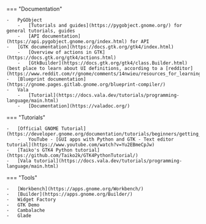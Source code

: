 === "Documentation"

    -   PyGObject
        -   [Tutorials and guides](https://pygobject.gnome.org/) for general tutorials, guides
        -   [API documentation](https://api.pygobject.gnome.org/index.html) for API
    -   [GTK documentation](https://docs.gtk.org/gtk4/index.html)
        -   [Overview of actions in GTK](https://docs.gtk.org/gtk4/actions.html)
        -   [GtkBuilder](https://docs.gtk.org/gtk4/class.Builder.html) (best place to learn about UI definitions, according to a [redditor](https://www.reddit.com/r/gnome/comments/14nwieu/resources_for_learning_to_write_ui_files_for_gtk4/))
    -   [Blueprint documentation](https://gnome.pages.gitlab.gnome.org/blueprint-compiler/)
    -   Vala
        -   [Tutorial](https://docs.vala.dev/tutorials/programming-language/main.html)
        -   [Documentation](https://valadoc.org/)

=== "Tutorials"

    -   [Official GNOME Tutorial](https://developer.gnome.org/documentation/tutorials/beginners/getting_started.html)
        -   YouTube - [GUI apps with Python and GTK - Text editor tutorial](https://www.youtube.com/watch?v=Yu2EBmeCpJw)
    -   [Taiko's GTK4 Python tutorial](https://github.com/Taiko2k/GTK4PythonTutorial/)
    -   [Vala tutorial](https://docs.vala.dev/tutorials/programming-language/main.html)

=== "Tools"

    -   [Workbench](https://apps.gnome.org/Workbench/)
    -   [Builder](https://apps.gnome.org/Builder/)
    -   Widget Factory
    -   GTK Demo
    -   Cambalache
    -   Glade
